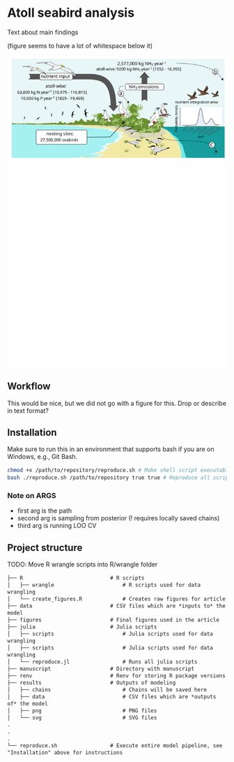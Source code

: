 # Atoll seabird analysis

Text about main findings 

(figure seems to have a lot of whitespace below it)

![](figures/figure_summary.svg)

## Workflow

This would be nice, but we did not go with a figure for this.
Drop or describe in text format?

## Installation

Make sure to run this in an environment that supports bash if you are on Windows, e.g., Git Bash.

```bash
chmod +x /path/to/repository/reproduce.sh # Make shell script executable
bash ./reproduce.sh /path/to/repository true true # Reproduce all scripts
```

### Note on ARGS 

- first arg is the path
- second arg is sampling from posterior (! requires locally saved chains)
- third arg is running LOO CV

## Project structure

TODO: Move R wrangle scripts into R/wrangle folder

```
├── R                            # R scripts
│   ├── wrangle                      # R scripts used for data wrangling
│   └── create_figures.R             # Creates raw figures for article
├── data                         # CSV files which are *inputs to* the model
├── figures                      # Final figures used in the article
├── julia                        # Julia scripts
│   ├── scripts                      # Julia scripts used for data wrangling
│   ├── scripts                      # Julia scripts used for data wrangling
│   └── reproduce.jl                 # Runs all julia scripts
├── manuscript                   # Directory with manuscript
├── renv                         # Renv for storing R package versions
├── results                      # Outputs of modeling
│   ├── chains                       # Chains will be saved here
│   ├── data                         # CSV files which are *outputs of* the model
│   ├── png                          # PNG files
│   └── svg                          # SVG files
.
.
.
└── reproduce.sh                 # Execute entire model pipeline, see "Installation" above for instructions
```
